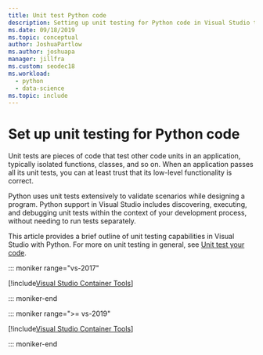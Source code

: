 ```yaml
---
title: Unit test Python code
description: Setting up unit testing for Python code in Visual Studio takes full advantage of Test Explorer features to discover, run, and debug tests.
ms.date: 09/18/2019
ms.topic: conceptual
author: JoshuaPartlow
ms.author: joshuapa
manager: jillfra
ms.custom: seodec18
ms.workload:
  - python
  - data-science
ms.topic: include
---
```


# Set up unit testing for Python code

Unit tests are pieces of code that test other code units in an application, typically isolated functions, classes, and so on. When an application passes all its unit tests, you can at least trust that its low-level functionality is correct.

Python uses unit tests extensively to validate scenarios while designing a program. Python support in Visual Studio includes discovering, executing, and debugging unit tests within the context of your development process, without needing to run tests separately.

This article provides a brief outline of unit testing capabilities in Visual Studio with Python. For more on unit testing in general, see [Unit test your code](../test/unit-test-your-code.md).

::: moniker range="vs-2017"

[!include[Visual Studio Container Tools](includes/vs-2017/unit-testing-python-in-visual-studio.md)]

::: moniker-end

::: moniker range=">= vs-2019"

[!include[Visual Studio Container Tools](includes/vs-2019/unit-testing-python-in-visual-studio.md)]

::: moniker-end